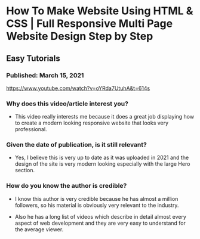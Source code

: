 # How To Make Website Using HTML & CSS | Full Responsive Multi Page Website Design Step by Step

## Easy Tutorials

### Published: March 15, 2021

https://www.youtube.com/watch?v=oYRda7UtuhA&t=614s

### Why does this video/article interest you? 

- This video really interests me because it does a great job displaying   how to create a modern looking responsive website that looks very professional. 

### Given the date of publication, is it still relevant? 

- Yes, I believe this is very up to date as it was uploaded in 2021 and the design of the site is very modern looking especially with the large Hero section. 

### How do you know the author is credible? 

- I know this author is very credible because he has almost a million followers, so his material is obviously very relevant to the industry. 

- Also he has a long list of videos which describe in detail almost every aspect of web development and they are very easy to understand for the average viewer. 

 